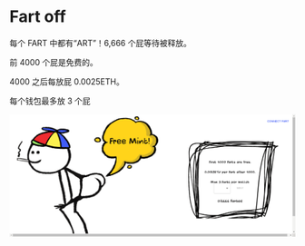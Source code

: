 # Fart off

每个 FART 中都有“ART”！6,666 个屁等待被释放。

前 4000 个屁是免费的。

4000 之后每放屁 0.0025ETH。

每个钱包最多放 3 个屁

![nft](4213421312321.png)
